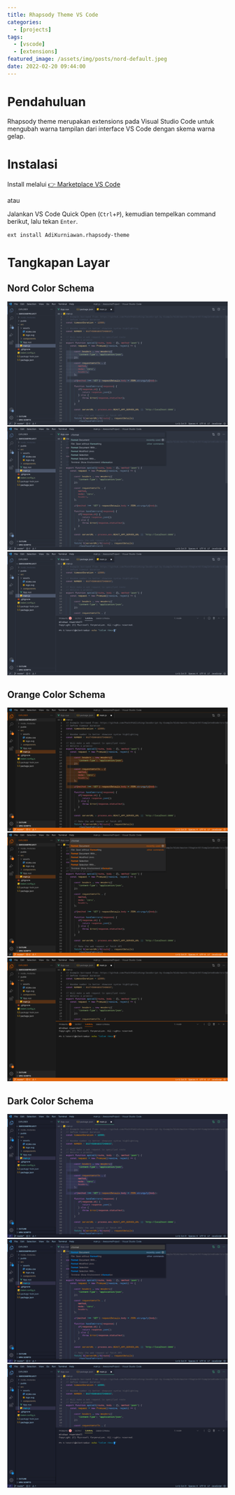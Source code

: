 ```yaml
---
title: Rhapsody Theme VS Code
categories:
  - [projects]
tags:
  - [vscode]
  - [extensions]
featured_image: /assets/img/posts/nord-default.jpeg
date: 2022-02-20 09:44:00
---
```


# Pendahuluan

Rhapsody theme merupakan extensions pada Visual Studio Code untuk mengubah warna tampilan dari interface VS Code dengan skema warna gelap.

# Instalasi

Install melalui [👉 Marketplace VS Code](https://marketplace.visualstudio.com/items?itemName=AdiKurniawan.rhapsody-theme)

atau

Jalankan VS Code Quick Open (<kbd>`Ctrl`</kbd>+<kbd>`P`</kbd>), kemudian tempelkan command berikut, lalu tekan <kbd>`Enter`</kbd>.

```
ext install AdiKurniawan.rhapsody-theme
```

# Tangkapan Layar

## Nord Color Schema

![Default Nord](/assets/img/posts/nord-default.jpeg)
![Command Pallete Nord](/assets/img/posts/nord-commandPalette.jpeg)
![Teminal Nord](/assets/img/posts/nord-panelTerminal.jpeg)

## Orange Color Schema

![Default Orange](/assets/img/posts/orange-default.jpeg)
![Command Pallete Orange](/assets/img/posts/orange-commandPalette.jpeg)
![Teminal Orange](/assets/img/posts/orange-panelTerminal.jpeg)

## Dark Color Schema

![Default Dark](/assets/img/posts/dark-default.jpeg)
![Command Pallete Dark](/assets/img/posts/dark-commandPalette.jpeg)
![Teminal Dark](/assets/img/posts/dark-panelTerminal.jpeg)
